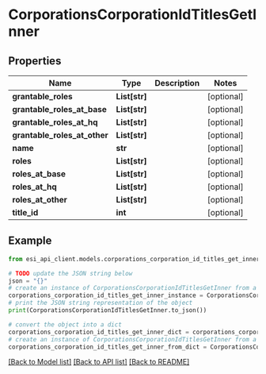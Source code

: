 # CorporationsCorporationIdTitlesGetInner


## Properties

Name | Type | Description | Notes
------------ | ------------- | ------------- | -------------
**grantable_roles** | **List[str]** |  | [optional] 
**grantable_roles_at_base** | **List[str]** |  | [optional] 
**grantable_roles_at_hq** | **List[str]** |  | [optional] 
**grantable_roles_at_other** | **List[str]** |  | [optional] 
**name** | **str** |  | [optional] 
**roles** | **List[str]** |  | [optional] 
**roles_at_base** | **List[str]** |  | [optional] 
**roles_at_hq** | **List[str]** |  | [optional] 
**roles_at_other** | **List[str]** |  | [optional] 
**title_id** | **int** |  | [optional] 

## Example

```python
from esi_api_client.models.corporations_corporation_id_titles_get_inner import CorporationsCorporationIdTitlesGetInner

# TODO update the JSON string below
json = "{}"
# create an instance of CorporationsCorporationIdTitlesGetInner from a JSON string
corporations_corporation_id_titles_get_inner_instance = CorporationsCorporationIdTitlesGetInner.from_json(json)
# print the JSON string representation of the object
print(CorporationsCorporationIdTitlesGetInner.to_json())

# convert the object into a dict
corporations_corporation_id_titles_get_inner_dict = corporations_corporation_id_titles_get_inner_instance.to_dict()
# create an instance of CorporationsCorporationIdTitlesGetInner from a dict
corporations_corporation_id_titles_get_inner_from_dict = CorporationsCorporationIdTitlesGetInner.from_dict(corporations_corporation_id_titles_get_inner_dict)
```
[[Back to Model list]](../README.md#documentation-for-models) [[Back to API list]](../README.md#documentation-for-api-endpoints) [[Back to README]](../README.md)


